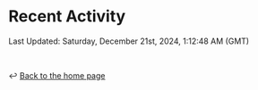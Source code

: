 # Recent Activity

<!--RECENT_ACTIVITY:start-->
<!--RECENT_ACTIVITY:end-->

<!--RECENT_ACTIVITY:last_update-->
Last Updated: Saturday, December 21st, 2024, 1:12:48 AM (GMT)
<!--RECENT_ACTIVITY:last_update_end-->

<br>

↩️ [Back to the home page](/README.md)

